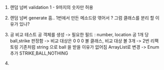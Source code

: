 1. 랜덤 넘버 validation
1 - 9까지의 숫자만 허용

2. 랜덤 넘버 generate
흠.. 1번에서 만든 메소드랑 엮어서 ?
그럼 클래스를 분리 할 이유가 있나?

3. 공 비교 테스트
공 객체를 생성 -> 필요한 필드 : number, location
공 1개 당 ball,strike 판정함 -> 비교 대상은  0 0 0
볼 클래스, 비교 대상 볼 3개
-> 2번 리팩토링 기존처럼 string 으로 ball 을 받을 이유가 없어짐
ArrayList<Integer>로 변경
-> Enum 추가 STRIKE,BALL,NOTHING
4.
